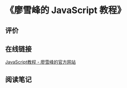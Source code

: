 # 《廖雪峰的 JavaScript 教程》

## 评价



## 在线链接

[JavaScript教程 - 廖雪峰的官方网站](https://www.liaoxuefeng.com/wiki/001434446689867b27157e896e74d51a89c25cc8b43bdb3000)

## 阅读笔记

